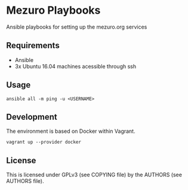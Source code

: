 # Mezuro Playbooks

Ansible playbooks for setting up the mezuro.org services

## Requirements

* Ansible
* 3x Ubuntu 16.04 machines acessible through ssh

## Usage

`ansible all -m ping -u <USERNAME>`

## Development

The environment is based on Docker within Vagrant.

`vagrant up --provider docker`

## License

This is licensed under GPLv3 (see COPYING file) by the AUTHORS (see AUTHORS file).
